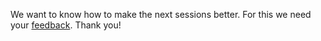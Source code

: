 We want to know how to make the next sessions better.
For this we need your [feedback](https://forms.gle/LyiK2UrnuQu3U6j79).
Thank you!
